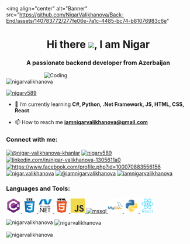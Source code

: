 <img align="center" alt="Banner" src="https://github.com/NigarValikhanova/Back-End/assets/140783772/277fe06e-7a1c-4485-bc74-b81076983c6e"


<h1 align="center">Hi there <img src="https://github.com/NigarValikhanova/NigarValikhanova/assets/140783772/e405a9fc-2560-4dc8-95fb-9604ab45c136" width = "30px">, I am Nigar</h1>

<h3 align="center">A passionate backend developer from Azerbaijan</h3>
<img align="right" alt="Coding" width="400" src="https://github.com/NigarValikhanova/Back-End/assets/140783772/c0a570d7-d3d6-46cd-8427-f0021c4174e6"


<p align="left"> <img src="https://komarev.com/ghpvc/?username=nigarvalikhanova&label=Profile%20views&color=0e75b6&style=flat" alt="nigarvalikhanova" /> </p>

<p align="left"> <a href="https://twitter.com/nigarv589" target="blank"><img src="https://img.shields.io/twitter/follow/nigarv589?logo=twitter&style=for-the-badge" alt="nigarv589" /></a> </p>

- 🌱 I’m currently learning **C#, Python, .Net Framework, JS, HTML, CSS, React**

- 📫 How to reach me **iamnigarvalikhanova@gmail.com**

<h3 align="left">Connect with me:</h3>
<p align="left">
<a href="https://codepen.io/@nigar-valikhanova-khanlar" target="blank"><img align="center" src="https://raw.githubusercontent.com/rahuldkjain/github-profile-readme-generator/master/src/images/icons/Social/codepen.svg" alt="@nigar-valikhanova-khanlar" height="30" width="40" /></a>
<a href="https://twitter.com/nigarv589" target="blank"><img align="center" src="https://raw.githubusercontent.com/rahuldkjain/github-profile-readme-generator/master/src/images/icons/Social/twitter.svg" alt="nigarv589" height="30" width="40" /></a>
<a href="https://linkedin.com/in/linkedin.com/in/nigar-valikhanova-1305611a0" target="blank"><img align="center" src="https://raw.githubusercontent.com/rahuldkjain/github-profile-readme-generator/master/src/images/icons/Social/linked-in-alt.svg" alt="linkedin.com/in/nigar-valikhanova-1305611a0" height="30" width="40" /></a>
<a href="https://fb.com/https://www.facebook.com/profile.php?id=100070883556156" target="blank"><img align="center" src="https://raw.githubusercontent.com/rahuldkjain/github-profile-readme-generator/master/src/images/icons/Social/facebook.svg" alt="https://www.facebook.com/profile.php?id=100070883556156" height="30" width="40" /></a>
<a href="https://instagram.com/nigar.valikhanova" target="blank"><img align="center" src="https://raw.githubusercontent.com/rahuldkjain/github-profile-readme-generator/master/src/images/icons/Social/instagram.svg" alt="nigar.valikhanova" height="30" width="40" /></a>
<a href="https://medium.com/@iamnigarvalikhanova" target="blank"><img align="center" src="https://raw.githubusercontent.com/rahuldkjain/github-profile-readme-generator/master/src/images/icons/Social/medium.svg" alt="@iamnigarvalikhanova" height="30" width="40" /></a>
<a href="https://www.leetcode.com/iamnigarvalikhanova" target="blank"><img align="center" src="https://raw.githubusercontent.com/rahuldkjain/github-profile-readme-generator/master/src/images/icons/Social/leet-code.svg" alt="iamnigarvalikhanova" height="30" width="40" /></a>
</p>

<h3 align="left">Languages and Tools:</h3>
<p align="left"> <a href="https://www.w3schools.com/cs/" target="_blank" rel="noreferrer"> <img src="https://raw.githubusercontent.com/devicons/devicon/master/icons/csharp/csharp-original.svg" alt="csharp" width="40" height="40"/> </a> <a href="https://www.w3schools.com/css/" target="_blank" rel="noreferrer"> <img src="https://raw.githubusercontent.com/devicons/devicon/master/icons/css3/css3-original-wordmark.svg" alt="css3" width="40" height="40"/> </a> <a href="https://dotnet.microsoft.com/" target="_blank" rel="noreferrer"> <img src="https://raw.githubusercontent.com/devicons/devicon/master/icons/dot-net/dot-net-original-wordmark.svg" alt="dotnet" width="40" height="40"/> </a> <a href="https://www.w3.org/html/" target="_blank" rel="noreferrer"> <img src="https://raw.githubusercontent.com/devicons/devicon/master/icons/html5/html5-original-wordmark.svg" alt="html5" width="40" height="40"/> </a> <a href="https://developer.mozilla.org/en-US/docs/Web/JavaScript" target="_blank" rel="noreferrer"> <img src="https://raw.githubusercontent.com/devicons/devicon/master/icons/javascript/javascript-original.svg" alt="javascript" width="40" height="40"/> </a> <a href="https://www.microsoft.com/en-us/sql-server" target="_blank" rel="noreferrer"> <img src="https://www.svgrepo.com/show/303229/microsoft-sql-server-logo.svg" alt="mssql" width="40" height="40"/> </a> <a href="https://www.mysql.com/" target="_blank" rel="noreferrer"> <img src="https://raw.githubusercontent.com/devicons/devicon/master/icons/mysql/mysql-original-wordmark.svg" alt="mysql" width="40" height="40"/> </a> <a href="https://www.python.org" target="_blank" rel="noreferrer"> <img src="https://raw.githubusercontent.com/devicons/devicon/master/icons/python/python-original.svg" alt="python" width="40" height="40"/> </a> <a href="https://reactjs.org/" target="_blank" rel="noreferrer"> <img src="https://raw.githubusercontent.com/devicons/devicon/master/icons/react/react-original-wordmark.svg" alt="react" width="40" height="40"/> </a> </p>

<p><img align="left" src="https://github-readme-stats.vercel.app/api/top-langs?username=nigarvalikhanova&show_icons=true&locale=en&layout=compact" alt="nigarvalikhanova" /></p>

<p>&nbsp;<img align="center" src="https://github-readme-stats.vercel.app/api?username=nigarvalikhanova&show_icons=true&locale=en" alt="nigarvalikhanova" /></p>

<p><img align="center" src="https://github-readme-streak-stats.herokuapp.com/?user=nigarvalikhanova&" alt="nigarvalikhanova" /></p>

<!--
**NigarValikhanova/NigarValikhanova** is a ✨ _special_ ✨ repository because its `README.md` (this file) appears on your GitHub profile.

Here are some ideas to get you started:

- 🔭 I’m currently working on ...
- 🌱 I’m currently learning ...
- 👯 I’m looking to collaborate on ...
- 🤔 I’m looking for help with ...
- 💬 Ask me about ...
- 📫 How to reach me: ...
- 😄 Pronouns: ...
- ⚡ Fun fact: ...
-->
